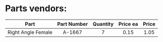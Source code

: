 # Parts vendors:


| Part | Part Number | Quantity | Price ea | Price |
| :---: | :---: | :---: | :---: | :---: |
| Right Angle Female | A-1667 | 7 | 0.15 | 1.05 |
